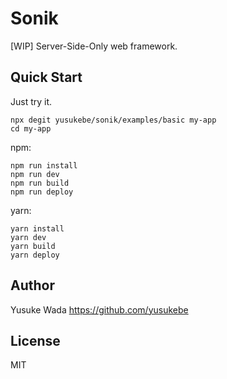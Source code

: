 # Sonik

[WIP] Server-Side-Only web framework.

## Quick Start

Just try it.

```
npx degit yusukebe/sonik/examples/basic my-app
cd my-app
```

npm:

```
npm run install
npm run dev
npm run build
npm run deploy
```

yarn:

```
yarn install
yarn dev
yarn build
yarn deploy
```

## Author

Yusuke Wada <https://github.com/yusukebe>

## License

MIT
